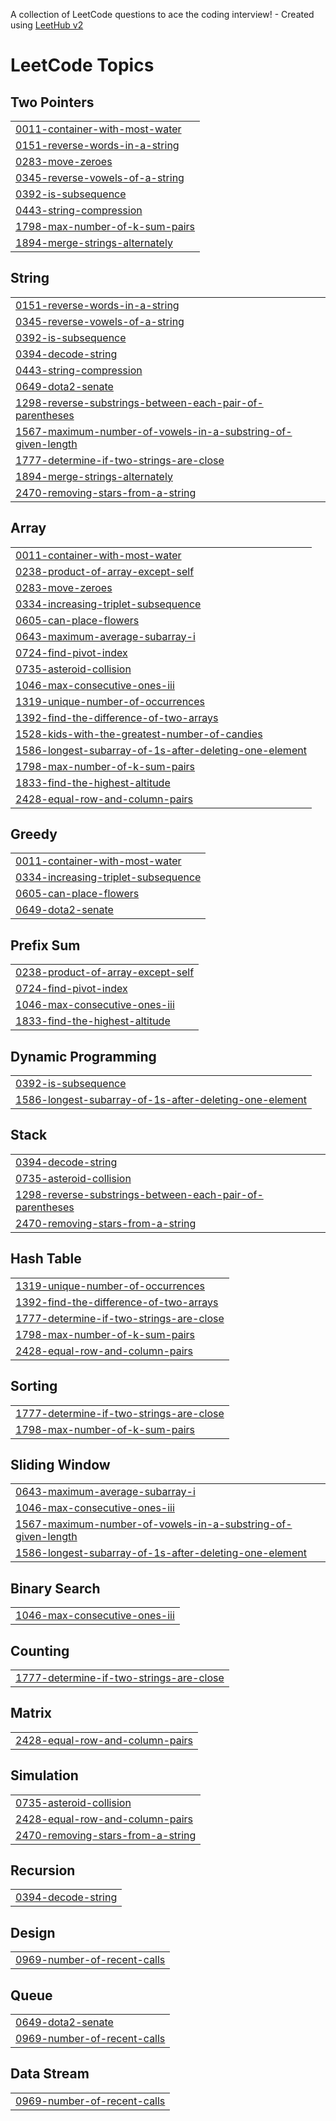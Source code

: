 A collection of LeetCode questions to ace the coding interview! - Created using [LeetHub v2](https://github.com/arunbhardwaj/LeetHub-2.0)
<!---LeetCode Topics Start-->
# LeetCode Topics
## Two Pointers
|  |
| ------- |
| [0011-container-with-most-water](https://github.com/PhanHoangf/leet-code/tree/master/0011-container-with-most-water) |
| [0151-reverse-words-in-a-string](https://github.com/PhanHoangf/leet-code/tree/master/0151-reverse-words-in-a-string) |
| [0283-move-zeroes](https://github.com/PhanHoangf/leet-code/tree/master/0283-move-zeroes) |
| [0345-reverse-vowels-of-a-string](https://github.com/PhanHoangf/leet-code/tree/master/0345-reverse-vowels-of-a-string) |
| [0392-is-subsequence](https://github.com/PhanHoangf/leet-code/tree/master/0392-is-subsequence) |
| [0443-string-compression](https://github.com/PhanHoangf/leet-code/tree/master/0443-string-compression) |
| [1798-max-number-of-k-sum-pairs](https://github.com/PhanHoangf/leet-code/tree/master/1798-max-number-of-k-sum-pairs) |
| [1894-merge-strings-alternately](https://github.com/PhanHoangf/leet-code/tree/master/1894-merge-strings-alternately) |
## String
|  |
| ------- |
| [0151-reverse-words-in-a-string](https://github.com/PhanHoangf/leet-code/tree/master/0151-reverse-words-in-a-string) |
| [0345-reverse-vowels-of-a-string](https://github.com/PhanHoangf/leet-code/tree/master/0345-reverse-vowels-of-a-string) |
| [0392-is-subsequence](https://github.com/PhanHoangf/leet-code/tree/master/0392-is-subsequence) |
| [0394-decode-string](https://github.com/PhanHoangf/leet-code/tree/master/0394-decode-string) |
| [0443-string-compression](https://github.com/PhanHoangf/leet-code/tree/master/0443-string-compression) |
| [0649-dota2-senate](https://github.com/PhanHoangf/leet-code/tree/master/0649-dota2-senate) |
| [1298-reverse-substrings-between-each-pair-of-parentheses](https://github.com/PhanHoangf/leet-code/tree/master/1298-reverse-substrings-between-each-pair-of-parentheses) |
| [1567-maximum-number-of-vowels-in-a-substring-of-given-length](https://github.com/PhanHoangf/leet-code/tree/master/1567-maximum-number-of-vowels-in-a-substring-of-given-length) |
| [1777-determine-if-two-strings-are-close](https://github.com/PhanHoangf/leet-code/tree/master/1777-determine-if-two-strings-are-close) |
| [1894-merge-strings-alternately](https://github.com/PhanHoangf/leet-code/tree/master/1894-merge-strings-alternately) |
| [2470-removing-stars-from-a-string](https://github.com/PhanHoangf/leet-code/tree/master/2470-removing-stars-from-a-string) |
## Array
|  |
| ------- |
| [0011-container-with-most-water](https://github.com/PhanHoangf/leet-code/tree/master/0011-container-with-most-water) |
| [0238-product-of-array-except-self](https://github.com/PhanHoangf/leet-code/tree/master/0238-product-of-array-except-self) |
| [0283-move-zeroes](https://github.com/PhanHoangf/leet-code/tree/master/0283-move-zeroes) |
| [0334-increasing-triplet-subsequence](https://github.com/PhanHoangf/leet-code/tree/master/0334-increasing-triplet-subsequence) |
| [0605-can-place-flowers](https://github.com/PhanHoangf/leet-code/tree/master/0605-can-place-flowers) |
| [0643-maximum-average-subarray-i](https://github.com/PhanHoangf/leet-code/tree/master/0643-maximum-average-subarray-i) |
| [0724-find-pivot-index](https://github.com/PhanHoangf/leet-code/tree/master/0724-find-pivot-index) |
| [0735-asteroid-collision](https://github.com/PhanHoangf/leet-code/tree/master/0735-asteroid-collision) |
| [1046-max-consecutive-ones-iii](https://github.com/PhanHoangf/leet-code/tree/master/1046-max-consecutive-ones-iii) |
| [1319-unique-number-of-occurrences](https://github.com/PhanHoangf/leet-code/tree/master/1319-unique-number-of-occurrences) |
| [1392-find-the-difference-of-two-arrays](https://github.com/PhanHoangf/leet-code/tree/master/1392-find-the-difference-of-two-arrays) |
| [1528-kids-with-the-greatest-number-of-candies](https://github.com/PhanHoangf/leet-code/tree/master/1528-kids-with-the-greatest-number-of-candies) |
| [1586-longest-subarray-of-1s-after-deleting-one-element](https://github.com/PhanHoangf/leet-code/tree/master/1586-longest-subarray-of-1s-after-deleting-one-element) |
| [1798-max-number-of-k-sum-pairs](https://github.com/PhanHoangf/leet-code/tree/master/1798-max-number-of-k-sum-pairs) |
| [1833-find-the-highest-altitude](https://github.com/PhanHoangf/leet-code/tree/master/1833-find-the-highest-altitude) |
| [2428-equal-row-and-column-pairs](https://github.com/PhanHoangf/leet-code/tree/master/2428-equal-row-and-column-pairs) |
## Greedy
|  |
| ------- |
| [0011-container-with-most-water](https://github.com/PhanHoangf/leet-code/tree/master/0011-container-with-most-water) |
| [0334-increasing-triplet-subsequence](https://github.com/PhanHoangf/leet-code/tree/master/0334-increasing-triplet-subsequence) |
| [0605-can-place-flowers](https://github.com/PhanHoangf/leet-code/tree/master/0605-can-place-flowers) |
| [0649-dota2-senate](https://github.com/PhanHoangf/leet-code/tree/master/0649-dota2-senate) |
## Prefix Sum
|  |
| ------- |
| [0238-product-of-array-except-self](https://github.com/PhanHoangf/leet-code/tree/master/0238-product-of-array-except-self) |
| [0724-find-pivot-index](https://github.com/PhanHoangf/leet-code/tree/master/0724-find-pivot-index) |
| [1046-max-consecutive-ones-iii](https://github.com/PhanHoangf/leet-code/tree/master/1046-max-consecutive-ones-iii) |
| [1833-find-the-highest-altitude](https://github.com/PhanHoangf/leet-code/tree/master/1833-find-the-highest-altitude) |
## Dynamic Programming
|  |
| ------- |
| [0392-is-subsequence](https://github.com/PhanHoangf/leet-code/tree/master/0392-is-subsequence) |
| [1586-longest-subarray-of-1s-after-deleting-one-element](https://github.com/PhanHoangf/leet-code/tree/master/1586-longest-subarray-of-1s-after-deleting-one-element) |
## Stack
|  |
| ------- |
| [0394-decode-string](https://github.com/PhanHoangf/leet-code/tree/master/0394-decode-string) |
| [0735-asteroid-collision](https://github.com/PhanHoangf/leet-code/tree/master/0735-asteroid-collision) |
| [1298-reverse-substrings-between-each-pair-of-parentheses](https://github.com/PhanHoangf/leet-code/tree/master/1298-reverse-substrings-between-each-pair-of-parentheses) |
| [2470-removing-stars-from-a-string](https://github.com/PhanHoangf/leet-code/tree/master/2470-removing-stars-from-a-string) |
## Hash Table
|  |
| ------- |
| [1319-unique-number-of-occurrences](https://github.com/PhanHoangf/leet-code/tree/master/1319-unique-number-of-occurrences) |
| [1392-find-the-difference-of-two-arrays](https://github.com/PhanHoangf/leet-code/tree/master/1392-find-the-difference-of-two-arrays) |
| [1777-determine-if-two-strings-are-close](https://github.com/PhanHoangf/leet-code/tree/master/1777-determine-if-two-strings-are-close) |
| [1798-max-number-of-k-sum-pairs](https://github.com/PhanHoangf/leet-code/tree/master/1798-max-number-of-k-sum-pairs) |
| [2428-equal-row-and-column-pairs](https://github.com/PhanHoangf/leet-code/tree/master/2428-equal-row-and-column-pairs) |
## Sorting
|  |
| ------- |
| [1777-determine-if-two-strings-are-close](https://github.com/PhanHoangf/leet-code/tree/master/1777-determine-if-two-strings-are-close) |
| [1798-max-number-of-k-sum-pairs](https://github.com/PhanHoangf/leet-code/tree/master/1798-max-number-of-k-sum-pairs) |
## Sliding Window
|  |
| ------- |
| [0643-maximum-average-subarray-i](https://github.com/PhanHoangf/leet-code/tree/master/0643-maximum-average-subarray-i) |
| [1046-max-consecutive-ones-iii](https://github.com/PhanHoangf/leet-code/tree/master/1046-max-consecutive-ones-iii) |
| [1567-maximum-number-of-vowels-in-a-substring-of-given-length](https://github.com/PhanHoangf/leet-code/tree/master/1567-maximum-number-of-vowels-in-a-substring-of-given-length) |
| [1586-longest-subarray-of-1s-after-deleting-one-element](https://github.com/PhanHoangf/leet-code/tree/master/1586-longest-subarray-of-1s-after-deleting-one-element) |
## Binary Search
|  |
| ------- |
| [1046-max-consecutive-ones-iii](https://github.com/PhanHoangf/leet-code/tree/master/1046-max-consecutive-ones-iii) |
## Counting
|  |
| ------- |
| [1777-determine-if-two-strings-are-close](https://github.com/PhanHoangf/leet-code/tree/master/1777-determine-if-two-strings-are-close) |
## Matrix
|  |
| ------- |
| [2428-equal-row-and-column-pairs](https://github.com/PhanHoangf/leet-code/tree/master/2428-equal-row-and-column-pairs) |
## Simulation
|  |
| ------- |
| [0735-asteroid-collision](https://github.com/PhanHoangf/leet-code/tree/master/0735-asteroid-collision) |
| [2428-equal-row-and-column-pairs](https://github.com/PhanHoangf/leet-code/tree/master/2428-equal-row-and-column-pairs) |
| [2470-removing-stars-from-a-string](https://github.com/PhanHoangf/leet-code/tree/master/2470-removing-stars-from-a-string) |
## Recursion
|  |
| ------- |
| [0394-decode-string](https://github.com/PhanHoangf/leet-code/tree/master/0394-decode-string) |
## Design
|  |
| ------- |
| [0969-number-of-recent-calls](https://github.com/PhanHoangf/leet-code/tree/master/0969-number-of-recent-calls) |
## Queue
|  |
| ------- |
| [0649-dota2-senate](https://github.com/PhanHoangf/leet-code/tree/master/0649-dota2-senate) |
| [0969-number-of-recent-calls](https://github.com/PhanHoangf/leet-code/tree/master/0969-number-of-recent-calls) |
## Data Stream
|  |
| ------- |
| [0969-number-of-recent-calls](https://github.com/PhanHoangf/leet-code/tree/master/0969-number-of-recent-calls) |
<!---LeetCode Topics End-->